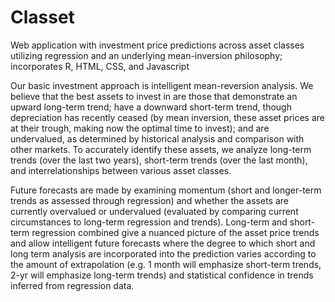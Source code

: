 # Classet
Web application with investment price predictions across asset classes utilizing regression and an underlying mean-inversion philosophy; incorporates R, HTML, CSS, and Javascript

Our basic investment approach is intelligent mean-reversion analysis. We believe that the best assets to invest in are those that demonstrate an upward long-term trend; have a downward short-term trend, though depreciation has recently ceased (by mean inversion, these asset prices are at their trough, making now the optimal time to invest); and are undervalued, as determined by historical analysis and comparison with other markets. To accurately identify these assets, we analyze long-term trends (over the last two years), short-term trends (over the last month), and interrelationships between various asset classes. 

Future forecasts are made by examining momentum (short and longer-term trends as assessed through regression) and whether the assets are currently overvalued or undervalued (evaluated by comparing current circumstances to long-term regression and trends). Long-term and short-term regression combined give a nuanced picture of the asset price trends and allow intelligent future forecasts where the degree to which short and long term analysis are incorporated into the prediction varies according to the amount of extrapolation (e.g. 1 month will emphasize short-term trends, 2-yr will emphasize long-term trends) and statistical confidence in trends inferred from regression data. 

